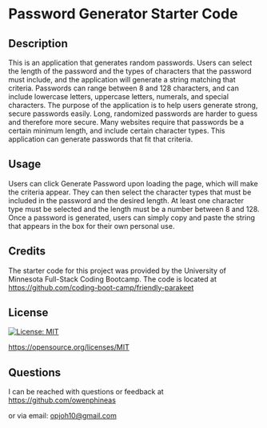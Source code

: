 # Password Generator Starter Code

## Description
This is an application that generates random passwords. Users can select the length of the password and the types of characters that the password must include, and the application will generate a string matching that criteria. Passwords can range between 8 and 128 characters, and can include lowercase letters, uppercase letters, numerals, and special characters. The purpose of the application is to help users generate strong, secure passwords easily. Long, randomized passwords are harder to guess and therefore more secure. Many websites require that passwords be a certain minimum length, and include certain character types. This application can generate passwords that fit that criteria.

## Usage
Users can click Generate Password upon loading the page, which will make the criteria appear. They can then select the character types that must be included in the password and the desired length. At least one character type must be selected and the length must be a number between 8 and 128. Once a password is generated, users can simply copy and paste the string that appears in the box for their own personal use.

## Credits
The starter code for this project was provided by the University of Minnesota Full-Stack Coding Bootcamp. The code is located at https://github.com/coding-boot-camp/friendly-parakeet

## License
[![License: MIT](https://img.shields.io/badge/License-MIT-yellow.svg)](https://opensource.org/licenses/MIT)

https://opensource.org/licenses/MIT

## Questions
I can be reached with questions or feedback at https://github.com/owenphineas

or via email: opjoh10@gmail.com